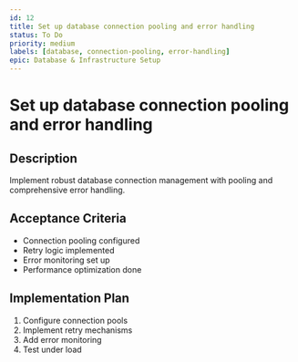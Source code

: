 ```yaml
---
id: 12
title: Set up database connection pooling and error handling
status: To Do
priority: medium
labels: [database, connection-pooling, error-handling]
epic: Database & Infrastructure Setup
---
```


# Set up database connection pooling and error handling

## Description
Implement robust database connection management with pooling and comprehensive error handling.

## Acceptance Criteria
- Connection pooling configured
- Retry logic implemented
- Error monitoring set up
- Performance optimization done

## Implementation Plan
1. Configure connection pools
2. Implement retry mechanisms
3. Add error monitoring
4. Test under load